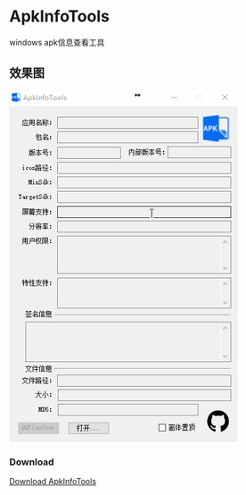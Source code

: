 # ApkInfoTools
windows apk信息查看工具

效果图
-----------------------------------

![效果图](/screenshort/ss.gif "效果图")

### Download
[Download ApkInfoTools](/ApkInfoTools.zip)
